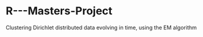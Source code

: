 # R---Masters-Project
Clustering Dirichlet distributed data evolving in time, using the EM algorithm
